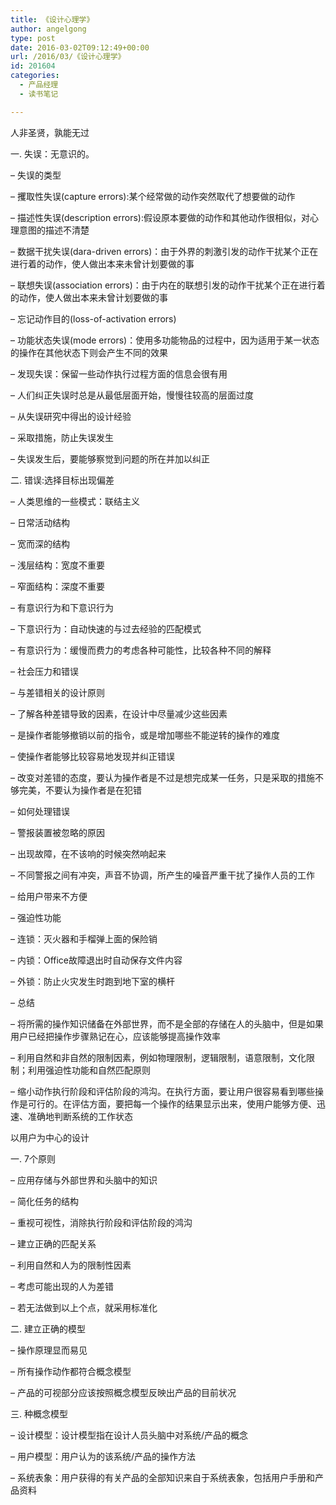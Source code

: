 ```yaml
---
title: 《设计心理学》
author: angelgong
type: post
date: 2016-03-02T09:12:49+00:00
url: /2016/03/《设计心理学》
id: 201604
categories:
  - 产品经理
  - 读书笔记

---
```

人非圣贤，孰能无过

一. 失误：无意识的。

&#8211; 失误的类型
      
&#8211; 攫取性失误(capture errors):某个经常做的动作突然取代了想要做的动作
      
&#8211; 描述性失误(description errors):假设原本要做的动作和其他动作很相似，对心理意图的描述不清楚
      
&#8211; 数据干扰失误(dara-driven errors)：由于外界的刺激引发的动作干扰某个正在进行着的动作，使人做出本来未曾计划要做的事
      
&#8211; 联想失误(association errors)：由于内在的联想引发的动作干扰某个正在进行着的动作，使人做出本来未曾计划要做的事
      
&#8211; 忘记动作目的(loss-of-activation errors)
      
&#8211; 功能状态失误(mode errors)：使用多功能物品的过程中，因为适用于某一状态的操作在其他状态下则会产生不同的效果
  
&#8211; 发现失误：保留一些动作执行过程方面的信息会很有用
  
&#8211; 人们纠正失误时总是从最低层面开始，慢慢往较高的层面过度
  
&#8211; 从失误研究中得出的设计经验

&#8211; 采取措施，防止失误发生
      
&#8211; 失误发生后，要能够察觉到问题的所在并加以纠正

二. 错误:选择目标出现偏差

&#8211; 人类思维的一些模式：联结主义
  
&#8211; 日常活动结构

&#8211; 宽而深的结构
      
&#8211; 浅层结构：宽度不重要
      
&#8211; 窄面结构：深度不重要

&#8211; 有意识行为和下意识行为
      
&#8211; 下意识行为：自动快速的与过去经验的匹配模式
      
&#8211; 有意识行为：缓慢而费力的考虑各种可能性，比较各种不同的解释
  
&#8211; 社会压力和错误
  
&#8211; 与差错相关的设计原则

&#8211; 了解各种差错导致的因素，在设计中尽量减少这些因素
      
&#8211; 是操作者能够撤销以前的指令，或是增加哪些不能逆转的操作的难度
      
&#8211; 使操作者能够比较容易地发现并纠正错误
      
&#8211; 改变对差错的态度，要认为操作者是不过是想完成某一任务，只是采取的措施不够完美，不要认为操作者是在犯错

&#8211; 如何处理错误
  
&#8211; 警报装置被忽略的原因

&#8211; 出现故障，在不该响的时候突然响起来
      
&#8211; 不同警报之间有冲突，声音不协调，所产生的噪音严重干扰了操作人员的工作
      
&#8211; 给用户带来不方便

&#8211; 强迫性功能

&#8211; 连锁：灭火器和手榴弹上面的保险销
      
&#8211; 内锁：Office故障退出时自动保存文件内容
      
&#8211; 外锁：防止火灾发生时跑到地下室的横杆

&#8211; 总结

&#8211; 将所需的操作知识储备在外部世界，而不是全部的存储在人的头脑中，但是如果用户已经把操作步骤熟记在心，应该能够提高操作效率
      
&#8211; 利用自然和非自然的限制因素，例如物理限制，逻辑限制，语意限制，文化限制；利用强迫性功能和自然匹配原则
      
&#8211; 缩小动作执行阶段和评估阶段的鸿沟。在执行方面，要让用户很容易看到哪些操作是可行的。在评估方面，要把每一个操作的结果显示出来，使用户能够方便、迅速、准确地判断系统的工作状态

以用户为中心的设计
   
一. 7个原则

&#8211; 应用存储与外部世界和头脑中的知识
      
&#8211; 简化任务的结构
      
&#8211; 重视可视性，消除执行阶段和评估阶段的鸿沟
      
&#8211; 建立正确的匹配关系
      
&#8211; 利用自然和人为的限制性因素
      
&#8211; 考虑可能出现的人为差错
      
&#8211; 若无法做到以上个点，就采用标准化

二. 建立正确的模型

&#8211; 操作原理显而易见
      
&#8211; 所有操作动作都符合概念模型
      
&#8211; 产品的可视部分应该按照概念模型反映出产品的目前状况

三. 种概念模型

&#8211; 设计模型：设计模型指在设计人员头脑中对系统/产品的概念
      
&#8211; 用户模型：用户认为的该系统/产品的操作方法
      
&#8211; 系统表象：用户获得的有关产品的全部知识来自于系统表象，包括用户手册和产品资料